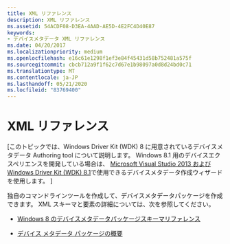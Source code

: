 ```yaml
---
title: XML リファレンス
description: XML リファレンス
ms.assetid: 54ACDF08-D3EA-4AAD-AE5D-4E2FC4D40E87
keywords:
- デバイスメタデータ XML リファレンス
ms.date: 04/20/2017
ms.localizationpriority: medium
ms.openlocfilehash: e16c61e1298f1ef3e84f45431d58b752481a575f
ms.sourcegitcommit: cbcb712a9f1f62c7d67e1b98097a0d8d24bd0c71
ms.translationtype: MT
ms.contentlocale: ja-JP
ms.lasthandoff: 05/21/2020
ms.locfileid: "83769400"
---
```

# <a name="xml-reference"></a>XML リファレンス


\[このトピックでは、Windows Driver Kit (WDK) 8 に用意されているデバイスメタデータ Authoring tool について説明します。 Windows 8.1 用のデバイスエクスペリエンスを開発している場合は、 [Microsoft Visual Studio 2013 および Windows Driver Kit (WDK) 8.1](https://www.microsoft.com/download/details.aspx?id=42273)で使用できるデバイスメタデータ作成ウィザードを使用します。 \]

独自のコマンドラインツールを作成して、デバイスメタデータパッケージを作成できます。 XML スキーマと要素の詳細については、次を参照してください。

-   [Windows 8 のデバイスメタデータパッケージスキーマリファレンス](https://docs.microsoft.com/previous-versions/windows/hardware/metadata/dn465877(v=vs.85))

-  [デバイス メタデータ パッケージの概要](https://docs.microsoft.com/windows-hardware/drivers/install/overview-of-device-metadata-packages)
 





